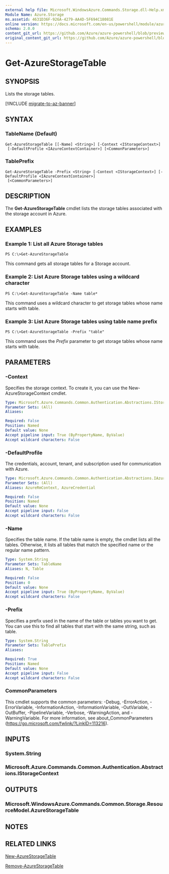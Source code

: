 ```yaml
---
external help file: Microsoft.WindowsAzure.Commands.Storage.dll-Help.xml
Module Name: Azure.Storage
ms.assetid: 4631D36F-926A-4279-AA4D-5F694C18081E
online version: https://docs.microsoft.com/en-us/powershell/module/azure.storage/get-azurestoragetable
schema: 2.0.0
content_git_url: https://github.com/Azure/azure-powershell/blob/preview/src/Storage/Commands.Storage/help/Get-AzureStorageTable.md
original_content_git_url: https://github.com/Azure/azure-powershell/blob/preview/src/Storage/Commands.Storage/help/Get-AzureStorageTable.md
---
```


# Get-AzureStorageTable

## SYNOPSIS
Lists the storage tables.

[!INCLUDE [migrate-to-az-banner](../../includes/migrate-to-az-banner.md)]

## SYNTAX

### TableName (Default)
```
Get-AzureStorageTable [[-Name] <String>] [-Context <IStorageContext>]
 [-DefaultProfile <IAzureContextContainer>] [<CommonParameters>]
```

### TablePrefix
```
Get-AzureStorageTable -Prefix <String> [-Context <IStorageContext>] [-DefaultProfile <IAzureContextContainer>]
 [<CommonParameters>]
```

## DESCRIPTION
The **Get-AzureStorageTable** cmdlet lists the storage tables associated with the storage account in Azure.

## EXAMPLES

### Example 1: List all Azure Storage tables
```
PS C:\>Get-AzureStorageTable
```

This command gets all storage tables for a Storage account.

### Example 2: List Azure Storage tables using a wildcard character
```
PS C:\>Get-AzureStorageTable -Name table*
```

This command uses a wildcard character to get storage tables whose name starts with table.

### Example 3: List Azure Storage tables using table name prefix
```
PS C:\>Get-AzureStorageTable -Prefix "table"
```

This command uses the *Prefix* parameter to get storage tables whose name starts with table.

## PARAMETERS

### -Context
Specifies the storage context.
To create it, you can use the New-AzureStorageContext cmdlet.

```yaml
Type: Microsoft.Azure.Commands.Common.Authentication.Abstractions.IStorageContext
Parameter Sets: (All)
Aliases:

Required: False
Position: Named
Default value: None
Accept pipeline input: True (ByPropertyName, ByValue)
Accept wildcard characters: False
```

### -DefaultProfile
The credentials, account, tenant, and subscription used for communication with Azure.

```yaml
Type: Microsoft.Azure.Commands.Common.Authentication.Abstractions.IAzureContextContainer
Parameter Sets: (All)
Aliases: AzureRmContext, AzureCredential

Required: False
Position: Named
Default value: None
Accept pipeline input: False
Accept wildcard characters: False
```

### -Name
Specifies the table name.
If the table name is empty, the cmdlet lists all the tables.
Otherwise, it lists all tables that match the specified name or the regular name pattern.

```yaml
Type: System.String
Parameter Sets: TableName
Aliases: N, Table

Required: False
Position: 0
Default value: None
Accept pipeline input: True (ByPropertyName, ByValue)
Accept wildcard characters: False
```

### -Prefix
Specifies a prefix used in the name of the table or tables you want to get.
You can use this to find all tables that start with the same string, such as table.

```yaml
Type: System.String
Parameter Sets: TablePrefix
Aliases:

Required: True
Position: Named
Default value: None
Accept pipeline input: False
Accept wildcard characters: False
```

### CommonParameters
This cmdlet supports the common parameters: -Debug, -ErrorAction, -ErrorVariable, -InformationAction, -InformationVariable, -OutVariable, -OutBuffer, -PipelineVariable, -Verbose, -WarningAction, and -WarningVariable. For more information, see about_CommonParameters (https://go.microsoft.com/fwlink/?LinkID=113216).

## INPUTS

### System.String

### Microsoft.Azure.Commands.Common.Authentication.Abstractions.IStorageContext

## OUTPUTS

### Microsoft.WindowsAzure.Commands.Common.Storage.ResourceModel.AzureStorageTable

## NOTES

## RELATED LINKS

[New-AzureStorageTable](./New-AzureStorageTable.md)

[Remove-AzureStorageTable](./Remove-AzureStorageTable.md)


